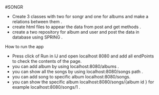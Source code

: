 #SONGR
* Create 3 classes with two for songr and one for albums and make a relations between them .
* create html files to appear the data from post and get methods .
* create a two repository for album and user and post the data in database using SPRING .

How to run the app
- Press click of Run in IJ  and open localhost 8080 and add all endPoints to check the contents of the page.
- you can add album by using  localhost:8080/albums .
- you can show all the songs by using localhost:8080/songs path .
- you can add song to specific album localhost:8080/songs. 
- you can show the specific album  localhost:8080/songs/{album id } for example localhost:8080/songs/1 . 
